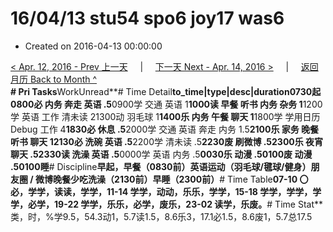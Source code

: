 # 16/04/13 stu54 spo6 joy17 was6

* Created on 2016-04-13 00:00:00

[&lt; Apr. 12, 2016 - Prev 上一天](d12.md)     \|     [下一天 Next - Apr. 14, 2016 &gt;](d14.md)     \|     [返回月历 Back to Month ^](index.md)   
**\# Pri Tasks**WorkUnread**\# Time Detail**to\_time\|type\|desc\|duration0730起0800必 内务 奔走 英语 .5**0900学 交通 英语 1**1000读 早餐 听书 内务 杂务 1**1200学 英语 工作 清未读 21300动 羽毛球 1**1400乐 内务 午餐 聊天 1**1800学 学用日历 Debug 工作 4**1830必 休息 .5**2000学 交通 英语 奔走 内务 1.5**2100乐 家务 晚餐 听书 聊天 12130必 洗碗 英语 .5**2200学 清未读 .5**2230废 刷微博 .52300乐 夜宵 聊天 .52330读 洗澡 英语 .5**0000学 英语 内务 .5**0030乐 动漫 .50100废 动漫 .50100睡**\# Discipline**早起，早餐（0830前）英语运动（羽毛球/毽球/健身）朋友圈 / 微博晚餐少吃洗澡（2130前）早睡（2300前）**\# Time Table**07-10 〇必，学学，读读，学学，11-14 学学，动动，乐乐，学学，15-18 学学，学学，学学，必学，19-22 学学，乐乐，必学，废乐，23-02 读学，乐废。**\# Time Stat**类，时，%学9.5，54.3动1，5.7读1.5，8.6乐3，17.1必1.5，8.6废1，5.7总17.5

